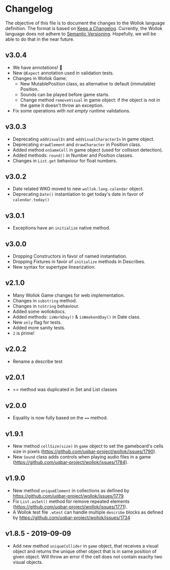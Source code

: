 # Changelog
The objective of this file is to document the changes to the Wollok language definition.
The format is based on [Keep a Changelog](https://keepachangelog.com/en/1.0.0/).
Currently, the Wollok language does not adhere to [Semantic Versioning](https://semver.org/spec/v2.0.0.html). 
Hopefully, we will be able to do that in the near future.

## v3.0.4
- We have annotations! 🥳
- New `@Expect` annotation used in validation tests.
- Changes in Wollok Game:
  - New MutablePosition class, as alternative to default (immutable) Position.
  - Sounds can be played before game starts.
  - Change method `removeVisual` in game object: if the object is not in the game it doesn't throw an exception.
- Fix some operations with _not empty_ runtime validations.

## v3.0.3
- Deprecating `addVisualIn` and `addVisualCharacterIn` in game object.
- Deprecating `drawElement` and `drawCharacter` in Position class.
- Added method `onSameCell` in game object (used for collision detection).
- Added methods: `round()` in Number and Position classes.
- Changes in `List.get` behaviour for float numbers.

## v3.0.2
- Date related WKO moved to new `wollok.lang.calendar` object.
- Deprecating `Date()` instantiation to get today's date in favor of `calendar.today()` 

## v3.0.1
- Exceptions have an `initialize` native method.

## v3.0.0
- Dropping Constructors in favor of named instantiation.
- Dropping Fixtures in favor of `initialize` methods in Describes.
- New syntax for supertype linearization.

## v2.1.0
- Many Wollok Game changes for web implementation.
- Changes in `substring` method.
- Changes in `toString` behaviour.
- Added some wollokdocs.
- Added methods: `isWorkDay()` & `isWeekendDay()` in Date class.
- New `only` flag for tests.
- Added more sanity tests.
- `2` is ṕrime!

## v2.0.2
- Rename a describe test

## v2.0.1
- == method was duplicated in Set and List classes

## v2.0.0
- Equality is now fully based on the `==` method.

## v1.9.1
- New method `cellSize(size)` in `game` object to set the gameboard's cells size in pixels (https://github.com/uqbar-project/wollok/issues/1790).
- New `Sound` class adds controls when playing audio files in a game (https://github.com/uqbar-project/wollok/issues/1784).

## v1.9.0
- New method `uniqueElement` in collections as defined by https://github.com/uqbar-project/wollok/issues/1779.
- Fix `List.asSet()` method for remove repeated elements (https://github.com/uqbar-project/wollok/issues/1771).
- A Wollok test file `.wtest` can handle multiple `describe` blocks as defined by https://github.com/uqbar-project/wollok/issues/1734

## v1.8.5 - 2019-09-09
- Add new method `uniqueCollider` in `game` object, that receives a visual object and returns the unique other object that is in same position of given object. Will throw an error if the cell does not contain exaclty two visual objects.

